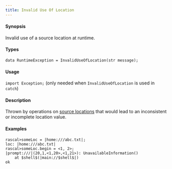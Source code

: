 ```yaml
---
title: Invalid Use Of Location
---
```


#### Synopsis

Invalid use of a source location at runtime.

#### Types

`data RuntimeException = InvalidUseOfLocation(str message);`
       
#### Usage

`import Exception;` (only needed when `InvalidUseOfLocation` is used in `catch`)

#### Description

Thrown by operations on [source locations](../../../Rascal/Expressions/Values/Location) that would 
lead to an inconsistent or incomplete location value.

#### Examples


```rascal-shell
rascal>someLoc = |home:///abc.txt|;
loc: |home:///abc.txt|
rascal>someLoc.begin = <1, 2>;
|prompt:///|(20,1,<1,20>,<1,21>): UnavailableInformation()
	at $shell$(|main://$shell$|)
ok
```

